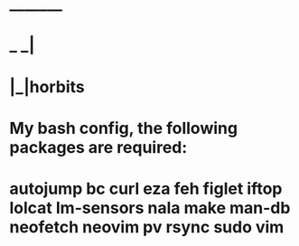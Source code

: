 #  _______
#  \_   _|
#    |_|horbits 
#
# My bash config, the following packages are required: 
# autojump bc curl eza feh figlet iftop lolcat lm-sensors nala make man-db neofetch neovim pv rsync sudo vim
